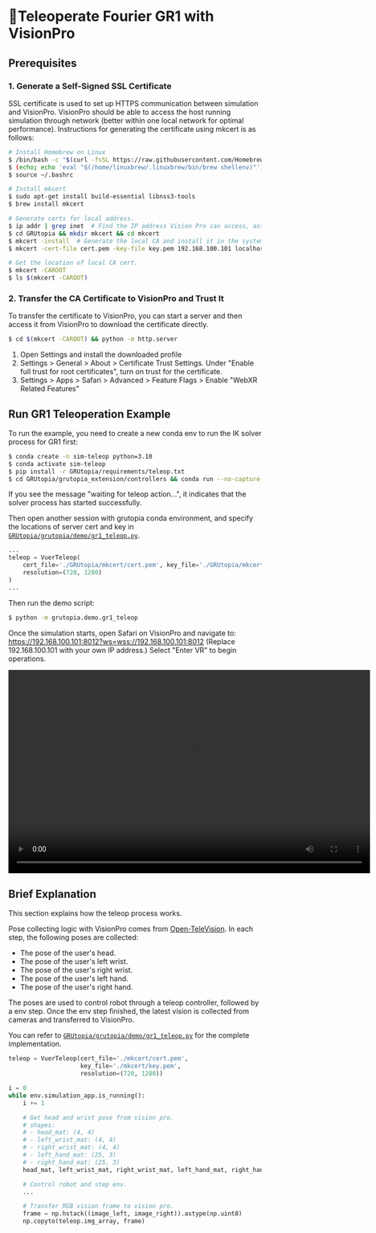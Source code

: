 # 🥽Teleoperate Fourier GR1 with VisionPro

## Prerequisites

### 1. Generate a Self-Signed SSL Certificate

SSL certificate is used to set up HTTPS communication between simulation and VisionPro. VisionPro should be able to access the host running simulation through network (better within one local network for optimal performance). Instructions for generating the certificate using mkcert is as follows:

```bash
# Install Homebrew on Linux
$ /bin/bash -c "$(curl -fsSL https://raw.githubusercontent.com/Homebrew/install/HEAD/install.sh)"
$ (echo; echo 'eval "$(/home/linuxbrew/.linuxbrew/bin/brew shellenv)"') >> ~/.bashrc
$ source ~/.bashrc

# Install mkcert
$ sudo apt-get install build-essential libnss3-tools
$ brew install mkcert

# Generate certs for local address.
$ ip addr | grep inet  # Find the IP address Vision Pro can access, assume 192.168.100.101
$ cd GRUtopia && mkdir mkcert && cd mkcert
$ mkcert -install  # Generate the local CA and install it in the system trust store.
$ mkcert -cert-file cert.pem -key-file key.pem 192.168.100.101 localhost 127.0.0.1  # Replace 192.168.100.101 with your host IP addr

# Get the location of local CA cert.
$ mkcert -CAROOT
$ ls $(mkcert -CAROOT)
```

### 2. Transfer the CA Certificate to VisionPro and Trust It

To transfer the certificate to VisionPro, you can start a server and then access it from VisionPro to download the certificate directly.

```bash
$ cd $(mkcert -CAROOT) && python -m http.server
```

1. Open Settings and install the downloaded profile
2. Settings > General > About > Certificate Trust Settings. Under "Enable full trust for root certificates", turn on trust for the certificate.
3. Settings > Apps > Safari > Advanced > Feature Flags > Enable "WebXR Related Features"

## Run GR1 Teleoperation Example

To run the example, you need to create a new conda env to run the IK solver process for GR1 first:

```bash
$ conda create -n sim-teleop python=3.10
$ conda activate sim-teleop
$ pip install -r GRUtopia/requirements/teleop.txt
$ cd GRUtopia/grutopia_extension/controllers && conda run --no-capture-output -n sim-teleop python gr1_teleop.py
```

If you see the message "waiting for teleop action...", it indicates that the solver process has started successfully.

Then open another session with grutopia conda environment, and specify the locations of server cert and key in [`GRUtopia/grutopia/demo/gr1_teleop.py`](https://github.com/OpenRobotLab/GRUtopia/blob/main/grutopia/demo/gr1_teleop.py).

```python
...
teleop = VuerTeleop(
    cert_file='./GRUtopia/mkcert/cert.pem', key_file='./GRUtopia/mkcert/key.pem',   # Specify locations of your cert and key here
    resolution=(720, 1280)
)
...
```

Then run the demo script:

```bash
$ python -m grutopia.demo.gr1_teleop
```

Once the simulation starts, open Safari on VisionPro and navigate to:
https://192.168.100.101:8012?ws=wss://192.168.100.101:8012 (Replace 192.168.100.101 with your own IP address.)
Select "Enter VR" to begin operations.

<video width="720" height="405" controls>
    <source src="../../../_static/video/gr1_teleop.webm" type="video/webm">
</video>

## Brief Explanation

This section explains how the teleop process works.

Pose collecting logic with VisionPro comes from [Open-TeleVision](https://github.com/OpenTeleVision/TeleVision). In each step, the following poses are collected:

- The pose of the user's head.
- The pose of the user's left wrist.
- The pose of the user's right wrist.
- The pose of the user's left hand.
- The pose of the user's right hand.

The poses are used to control robot through a teleop controller, followed by a env step. Once the env step finished, the latest vision is collected from cameras and transferred to VisionPro.

You can refer to [`GRUtopia/grutopia/demo/gr1_teleop.py`](https://github.com/OpenRobotLab/GRUtopia/blob/main/grutopia/demo/gr1_teleop.py) for the complete implementation.

```python
teleop = VuerTeleop(cert_file='./mkcert/cert.pem',
                    key_file='./mkcert/key.pem',
                    resolution=(720, 1280))

i = 0
while env.simulation_app.is_running():
    i += 1

    # Get head and wrist pose from vision pro.
    # shapes:
    # - head_mat: (4, 4)
    # - left_wrist_mat: (4, 4)
    # - right_wrist_mat: (4, 4)
    # - left_hand_mat: (25, 3)
    # - right_hand_mat: (25, 3)
    head_mat, left_wrist_mat, right_wrist_mat, left_hand_mat, right_hand_mat, begin_move = teleop.step()

    # Control robot and step env.
    ...

    # Transfer RGB vision frame to vision pro.
    frame = np.hstack((image_left, image_right)).astype(np.uint8)
    np.copyto(teleop.img_array, frame)
```
